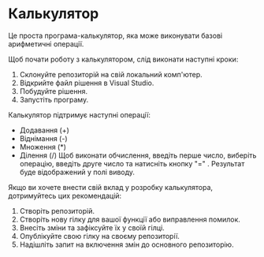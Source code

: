 # Калькулятор
Це проста програма-калькулятор, яка може виконувати базові арифметичні операції.

Щоб почати роботу з калькулятором, слід виконати наступні кроки:
1. Склонуйте репозиторій на свій локальний комп'ютер.
2. Відкрийте файл рішення в Visual Studio.
3. Побудуйте рішення.
4. Запустіть програму.

Калькулятор підтримує наступні операції:
- Додавання (+)
- Віднімання (-)
- Множення (*)
- Ділення (/)
Щоб виконати обчислення, введіть перше число, виберіть операцію, введіть друге число та натисніть кнопку "=" . Результат буде відображений у полі виводу.

Якщо ви хочете внести свій вклад у розробку калькулятора, дотримуйтесь цих рекомендацій:
1. Створіть репозиторій.
2. Створіть нову гілку для вашої функції або виправлення помилок.
3. Внесіть зміни та зафіксуйте їх у своїй гілці.
4. Опублікуйте свою гілку на своєму репозиторії.
5. Надішліть запит на включення змін до основного репозиторію.
